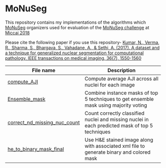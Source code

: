 # MoNuSeg

This repository contains my implementations of the algorithms which [MoNuSeg](https://monuseg.grand-challenge.org/) organizers used for evaluation of the [MoNuSeg challenge](https://monuseg.grand-challenge.org/) at [Miccai 2018](https://www.miccai2018.org/en/)

Please cite the following paper if you use this repository-
[Kumar, N., Verma, R., Sharma, S., Bhargava, S., Vahadane, A., & Sethi, A. (2017). A dataset and a technique for generalized nuclear segmentation for computational pathology. IEEE transactions on medical imaging, 36(7), 1550-1560](https://ieeexplore.ieee.org/document/7872382)



| **File name** | **Description** |
| ------------- | ------------- |
| [compute_AJI](https://github.com/RuchikaVermaVaid/MoNuSeg/blob/master/compute_AJI.m) | Compute average AJI across all nuclei for each image|
| [Ensemble_mask](https://github.com/ruchikavermavaid/MoNuSeg/blob/master/ensemble_top_5.m) | Combine instance masks of top 5 techniques to get ensemble mask using majority voting|
| [correct_nd_missing_nuc_count](https://github.com/RuchikaVermaVaid/MoNuSeg/blob/master/correct_nd_missing_nuc_count.m) | Count correctly classified nuclei and missing nuclei in each predicted mask of top 5 techniques|
| [he_to_binary_mask_final](https://github.com/ruchikavermavaid/MoNuSeg/blob/master/he_to_binary_mask_final.m) | Use H&E stained image along with associated xml file to generate binary and colored mask|

